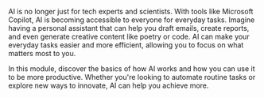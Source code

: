 AI is no longer just for tech experts and scientists. With tools like Microsoft Copilot, AI is becoming accessible to everyone for everyday tasks. Imagine having a personal assistant that can help you draft emails, create reports, and even generate creative content like poetry or code. AI can make your everyday tasks easier and more efficient, allowing you to focus on what matters most to you.

In this module, discover the basics of how AI works and how you can use it to be more productive. Whether you're looking to automate routine tasks or explore new ways to innovate, AI can help you achieve more.